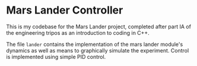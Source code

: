 # Mars Lander Controller

This is my codebase for the Mars Lander project, completed after part IA of the engineering tripos as an introduction to coding in C++.  

The file `lander` contains the implementation of the mars lander module's dynamics as well as means to graphically simulate the experiment.  Control is implemented using simple PID control.
